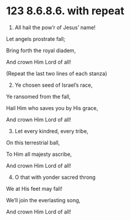 # 123 8.6.8.6. with repeat

1.  All hail the pow’r of Jesus’ name!

Let angels prostrate fall;

Bring forth the royal diadem,

And crown Him Lord of all!

(Repeat the last two lines of each stanza)

2.  Ye chosen seed of Israel’s race,

Ye ransomed from the fall,

Hail Him who saves you by His grace,

And crown Him Lord of all!

3.  Let every kindred, every tribe,

On this terrestrial ball,

To Him all majesty ascribe,

And crown Him Lord of all!

4.  O that with yonder sacred throng

We at His feet may fall!

We’ll join the everlasting song,

And crown Him Lord of all!

